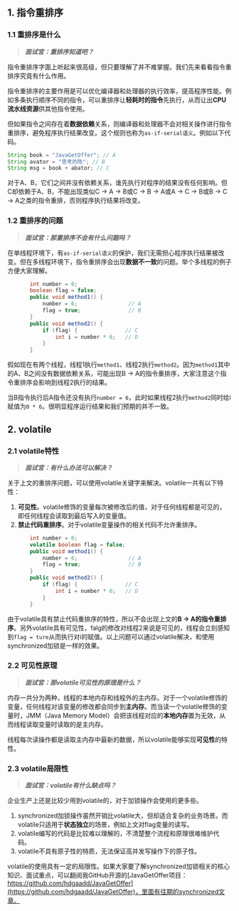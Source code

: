 ## 1. 指令重排序

### 1.1 重排序是什么

> ***面试官：重排序知道吧？***

指令重排序字面上听起来很高级，但只要理解了并不难掌握。我们先来看看指令重排序究竟有什么作用。

指令重排序的主要作用是可以优化编译器和处理器的执行效率，提高程序性能。例如多条执行顺序不同的指令，可以重排序让**轻耗时的指令**先执行，从而让出**CPU流水线资源**供其他指令使用。

但如果指令之间存在着**数据依赖**关系，则编译器和处理器不会对相关操作进行指令重排序，避免程序执行结果改变。这个规则也称为`as-if-serial语义`。例如以下代码。

```java
String book = "JavaGetOffer"; // A
String avator = "思考的陈"; // B
String msg = book + abator; // C
```

对于A、B，它们之间并没有依赖关系，谁先执行对程序的结果没有任何影响。但C却依赖于A、B，不能出现类似C -> A -> B或C -> B -> A或A -> C -> B或B -> C -> A之类的指令重排，否则程序执行结果将改变。

### 1.2 重排序的问题

> ***面试官：那重排序不会有什么问题吗？***

在单线程环境下，有`as-if-serial语义`的保护，我们无需担心程序执行结果被改变。但在多线程环境下，指令重排序会出现**数据不一致**的问题。举个多线程的例子方便大家理解。

```java
       int number = 0;
       boolean flag = false;
       public void method1() {
           number = 6;                // A
           flag = true;               // B
       }
       public void method2() {
           if (flag) {               // C
               int i = number * 6;   // D
           }
       }
```

假如现在有两个线程，线程1执行`method1`、线程2执行`method2`。因为`method1`其中的A、B之间没有数据依赖关系，可能出现B -> A的指令重排序，大家注意这个指令重排序会影响到线程2执行的结果。

当B指令执行后A指令还没有执行`number = 6`，此时如果线程2执行`method2`同时给i赋值为`0 * 6`。很明显程序运行结果和我们预期的并不一致。

## 2. volatile

### 2.1 volatile特性

> ***面试官：有什么办法可以解决？***

关于上文的重排序问题，可以使用volatile关键字来解决。volatile一共有以下特性：

1. **可见性**。volatile修饰的变量每次被修改后的值，对于任何线程都是可见的，即任何线程会读取到最后写入的变量值。
3. **禁止代码重排序**。对于volatile变量操作的相关代码不允许重排序。

```java
       int number = 0;
       volatile boolean flag = false;
       public void method1() {
           number = 6;                // A
           flag = true;               // B
       }
       public void method2() {
           if (flag) {               // C
               int i = number * 6;   // D
           }
       }
```

由于volatile具有禁止代码重排序的特性，所以不会出现上文的**B -> A的指令重排序**。另外volatile具有可见性，falg的修改对线程2来说是可见的，线程会立刻感知到`flag = ture`从而执行对i的赋值。以上问题可以通过volatile解决，和使用synchronized加锁是一样的效果。

### 2.2 可见性原理

> ***面试官：那volatile可见性的原理是什么？***

内存一共分为两种，线程的本地内存和线程外的主内存。对于一个volatile修饰的变量，任何线程对该变量的修改都会同步到**主内存**。而当读一个volatile修饰的变量时，JMM（Java Memory Model）会把该线程对应的**本地内存**置为无效，从而线程读取变量时读取的是主内存。

线程每次读操作都是读取主内存中最新的数据，所以volatile能够实现**可见性**的特性。

### 2.3 volatile局限性

> ***面试官：volatile有什么缺点吗？***

企业生产上还是比较少用到volatile的，对于加锁操作会使用的更多些。

1. synchronized加锁操作虽然开销比volatile大，但却适合复杂的业务场景。而volatile只适用于**状态独立**的场景，例如上文对flag变量的读写。
2. volatile编写的代码是比较难以理解的，不清楚整个流程和原理很难维护代码。
3. volatile不具有原子性的特质，无法保证高并发写操作下的原子性。

volatile的使用具有一定的局限性。如果大家要了解synchronized加锁相关的核心知识、面试重点，可以翻阅我GitHub开源的[JavaGetOffer项目：https://github.com/hdgaadd/JavaGetOffer](https://github.com/hdgaadd/JavaGetOffer)，里面有往期的synchronized文章。
